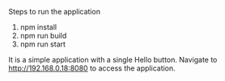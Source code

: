 Steps to run the application

1. npm install
2. npm run build
3. npm run start

It is a simple application with a single Hello button. Navigate to http://192.168.0.18:8080 to access the application.